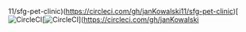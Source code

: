 11/sfg-pet-clinic)(https://circleci.com/gh/janKowalski11/sfg-pet-clinic)[![CircleCI](https://circleci.com/gh/janKowalski11/sfg-pet-clinic.svg?style=svg)[![CircleCI](https://circleci.com/gh/janKowalski11/sfg-pet-clinic.svg?style=svg)](https://circleci.com/gh/janKowalski